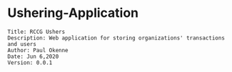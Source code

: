# Ushering-Application
    Title: RCCG Ushers
    Description: Web application for storing organizations' transactions and users
    Author: Paul Okenne
    Date: Jun 6,2020
    Version: 0.0.1
